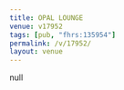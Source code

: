 ```yaml
---
title: OPAL LOUNGE
venue: v17952
tags: [pub, "fhrs:135954"]
permalink: /v/17952/
layout: venue
---
```

null